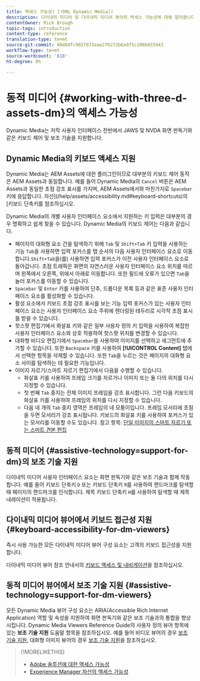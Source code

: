 ```yaml
---
title: 액세스 가능성( [!DNL Dynamic Media])
description: 다이내믹 미디어 및 다이내믹 미디어 뷰어의 액세스 가능성에 대해 알아봅니다.
contentOwner: Rick Brough
topic-tags: introduction
content-type: reference
translation-type: tm+mt
source-git-commit: 40d84fc902f872eae276272b6a975c108b655943
workflow-type: tm+mt
source-wordcount: '618'
ht-degree: 0%

---
```



# 동적 미디어 {#working-with-three-d-assets-dm}의 액세스 가능성

Dynamic Media는 저작 사용자 인터페이스 전반에서 JAWS 및 NVDA 화면 판독기와 같은 키보드 제어 및 보조 기술을 지원합니다.

## Dynamic Media의 키보드 액세스 지원

Dynamic Media는 AEM Assets에 대한 플러그인이므로 대부분의 키보드 제어 동작은 AEM Assets과 동일합니다. 예를 들어 Dynamic Media의 `Cancel` 버튼은 AEM Assets과 동일한 초점 강조 표시를 가지며, AEM Assets에서와 마찬가지로 `Spacebar` 키에 응답합니다. 자산](/help/assets/accessibility.md#keyboard-shortcuts)의 [키보드 단축키를 참조하십시오.

Dynamic Media의 개별 사용자 인터페이스 요소에서 지원하는 키 입력은 대부분의 경우 명확하고 쉽게 찾을 수 있습니다. Dynamic Media의 키보드 제어는 다음과 같습니다.

* 페이지의 대화형 요소 간을 탐색하기 위해 `Tab` 및 `Shift+Tab` 키 입력을 사용하는 기능
`Tab`을 사용하면 입력 포커스를 탭 순서의 다음 사용자 인터페이스 요소로 이동합니다.`Shift+Tab`을(를) 사용하면 입력 포커스가 이전 사용자 인터페이스 요소로 돌아갑니다.
초점 트래픽은 화면의 자연스러운 사용자 인터페이스 요소 위치를 따르며 왼쪽에서 오른쪽, 위에서 아래로 이동합니다. 또한 필드에 오류가 있으면 `Tab`을 눌러 포커스를 이동할 수 있습니다.
* `Spacebar` 및 `Enter` 키를 사용하여 단추, 드롭다운 목록 등과 같은 표준 사용자 인터페이스 요소를 활성화할 수 있습니다.
* 활성 요소에서 키보드 초점 강조 표시를 보는 기능 입력 포커스가 있는 사용자 인터페이스 요소는 사용자 인터페이스 요소 주위에 렌더링된 테두리로 시각적 초점 표시를 받을 수 있습니다.
* 핫스팟 편집기에서 화살표 키와 같은 일부 사용자 정의 키 입력을 사용하여 복잡한 사용자 인터페이스 요소와 상호 작용하여 핫스팟 위치를 변경할 수 있습니다.
* 대화형 비디오 편집기에서 `Spacebar`을 사용하여 이미지를 선택하고 세그먼트에 추가할 수 있습니다. 또한 `Backspace` 키를 사용하여 **[!UICONTROL Content]** 탭에서 선택한 항목을 삭제할 수 있습니다. 또한 `Tab`을 누르는 것은 페이지의 대화형 요소 사이를 탐색하는 데 필요한 기능입니다.
* 이미지 자르기/스마트 자르기 편집기에서 다음을 수행할 수 있습니다.
   * 화살표 키를 사용하여 프레임 크기를 자르거나 이미지 또는 둘 다의 위치를 다시 지정할 수 있습니다.
   * 첫 번째 `Tab` 중지는 전체 이미지 프레임을 강조 표시합니다. 그런 다음 키보드의 화살표 키를 사용하여 프레임의 위치를 다시 지정할 수 있습니다.
   * 다음 네 개의 `Tab` 중지 영역은 프레임의 네 모퉁이입니다. 프레임 모서리에 초점을 두면 모서리가 강조 표시됩니다. 키보드의 화살표 키를 사용하여 포커스가 있는 모서리를 이동할 수도 있습니다.
참고 항목: [단일 이미지의 스마트 자르기 또는 스마트 견본 편집](/help/assets/dynamic-media/image-profiles.md#editing-the-smart-crop-or-smart-swatch-of-a-single-image)

<!-- Keyboarding is the same because Dynamic Media is using the same UI library (Coral 3 (AEM 6.5) or Coral Spectrum (in Skyline)) as entire AEM Assets.  -->

<!-- In the Hotspot editor, Dynamic Media lets you use arrow keys to control the position of a hot spot. See [Carousel Banners](/help/assets/dynamic-media/carousel-banners.md##adding-hotspots-or-image-maps-to-an-image-banner) or [Interactive Images](/help/assets/dynamic-media/interactive-images.md#adding-hotspots-to-an-image-banner)  -->

<!-- I think we should definitely mention this in the DM-specific area of documentation for keyboard support. -->

<!-- I would not get into much of details of specific keyboard support logic of these editors. One of the reasons - chances are that accessibility support will receive Phase2-like attention, with more holistic approach. -->

## 동적 미디어 {#assistive-technology=support-for-dm}의 보조 기술 지원

다이내믹 미디어 사용자 인터페이스 요소는 화면 판독기와 같은 보조 기술과 함께 작동합니다. 예를 들어 키보드 단축키 `D` 또는 키보드 단축키 `R`를 사용하여 랜드마크를 탐색할 때 페이지의 랜드마크를 인식합니다. 제목 키보드 단축키 `H`를 사용하여 탐색할 때 제목 내레이션이 적용됩니다.

## 다이내믹 미디어 뷰어에서 키보드 접근성 지원 {#keyboard-accessibility-for-dm-viewers}

즉시 사용 가능한 모든 다이내믹 미디어 뷰어 구성 요소는 고객의 키보드 접근성을 지원합니다.

다이내믹 미디어 뷰어 참조 안내서의 [키보드 액세스 및 내비게이션](https://docs.adobe.com/content/help/en/dynamic-media-developer-resources/library/c-keyboard-accessibility.html)을 참조하십시오.

## 동적 미디어 뷰어에서 보조 기술 지원 {#assistive-technology=support-for-dm-viewers}

모든 Dynamic Media 뷰어 구성 요소는 ARIA(Accessible Rich Internet Application) 역할 및 속성을 지원하여 화면 판독기와 같은 보조 기술과의 통합을 향상시킵니다.
Dynamic Media Viewers Reference Guide의 사용자 정의 뷰어 항목에 있는 **보조 기술 지원** 도움말 항목을 참조하십시오. 예를 들어 비디오 뷰어의 경우 [보조 기술 지원](https://docs.adobe.com/content/help/en/dynamic-media-developer-resources/library/viewers-aem-assets-dmc/video/r-html5-video-viewer-20-assistive.html), 대화형 이미지 뷰어의 경우 [보조 기술 지원](https://experienceleague.adobe.com/docs/dynamic-media-developer-resources/library/viewers-for-aem-assets-only/interactive-images/c-html5-aem-interactive-image-assistive.html?lang=en#viewers-for-aem-assets-only)을 참조하십시오.

>[!MORELIKETHIS]
>
>* [Adobe 솔루션에 대한 액세스 가능성](https://www.adobe.com/accessibility.html)
>* [Experience Manager 자산의 액세스 가능성](/help/assets/dynamic-media/accessibility-dm.md)

